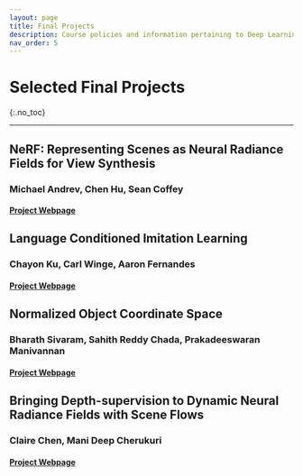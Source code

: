 ```yaml
---
layout: page
title: Final Projects
description: Course policies and information pertaining to Deep Learning for Robot Perception and Manipulation at the University of Minnesota.
nav_order: 5
---
```


# Selected Final Projects
{:.no_toc}

<!-- ## Table of contents
{: .no_toc .text-delta }

1. TOC
{:toc} -->

---

## NeRF: Representing Scenes as Neural Radiance Fields for View Synthesis
### Michael Andrev, Chen Hu, Sean Coffey
#### [Project Webpage](https://andr0821.wixsite.com/nerf/)


## Language Conditioned Imitation Learning
### Chayon Ku, Carl Winge, Aaron Fernandes
#### [Project Webpage](https://chahyon-ku.github.io/bcz-pytorch/)


## Normalized Object Coordinate Space
### Bharath Sivaram, Sahith Reddy Chada, Prakadeeswaran Manivannan
#### [Project Webpage](https://sites.google.com/view/nocs-pytorch)


## Bringing Depth-supervision to Dynamic Neural Radiance Fields with Scene Flows
### Claire Chen, Mani Deep Cherukuri
#### [Project Webpage](https://manideep1999.github.io/DSNeRF/)